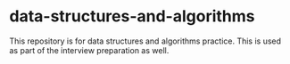 # data-structures-and-algorithms
This repository is for data structures and algorithms practice. This is used as part of the interview preparation as well.
